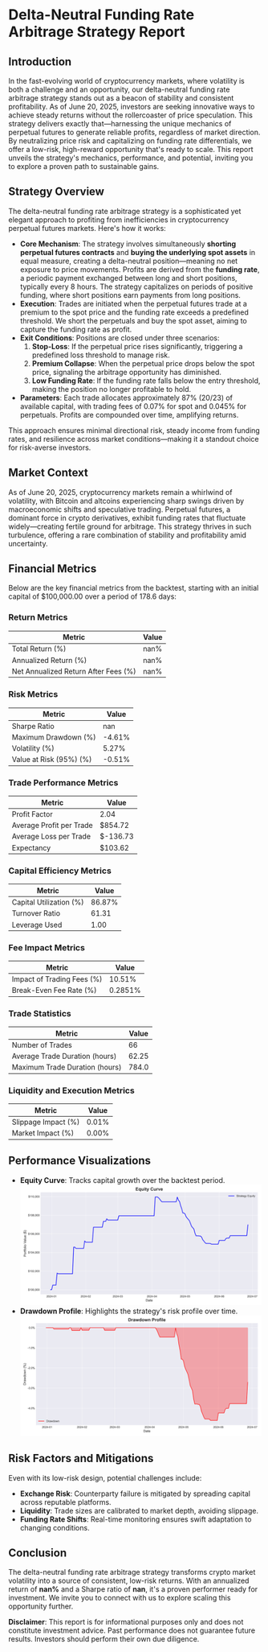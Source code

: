 
# Delta-Neutral Funding Rate Arbitrage Strategy Report

## Introduction
In the fast-evolving world of cryptocurrency markets, where volatility is both a challenge and an opportunity, our delta-neutral funding rate arbitrage strategy stands out as a beacon of stability and consistent profitability. As of June 20, 2025, investors are seeking innovative ways to achieve steady returns without the rollercoaster of price speculation. This strategy delivers exactly that—harnessing the unique mechanics of perpetual futures to generate reliable profits, regardless of market direction. By neutralizing price risk and capitalizing on funding rate differentials, we offer a low-risk, high-reward opportunity that's ready to scale. This report unveils the strategy's mechanics, performance, and potential, inviting you to explore a proven path to sustainable gains.

## Strategy Overview
The delta-neutral funding rate arbitrage strategy is a sophisticated yet elegant approach to profiting from inefficiencies in cryptocurrency perpetual futures markets. Here's how it works:

- **Core Mechanism**: The strategy involves simultaneously **shorting perpetual futures contracts** and **buying the underlying spot assets** in equal measure, creating a delta-neutral position—meaning no net exposure to price movements. Profits are derived from the **funding rate**, a periodic payment exchanged between long and short positions, typically every 8 hours. The strategy capitalizes on periods of positive funding, where short positions earn payments from long positions.
- **Execution**: Trades are initiated when the perpetual futures trade at a premium to the spot price and the funding rate exceeds a predefined threshold. We short the perpetuals and buy the spot asset, aiming to capture the funding rate as profit.
- **Exit Conditions**: Positions are closed under three scenarios: 
  1. **Stop-Loss**: If the perpetual price rises significantly, triggering a predefined loss threshold to manage risk.
  2. **Premium Collapse**: When the perpetual price drops below the spot price, signaling the arbitrage opportunity has diminished.
  3. **Low Funding Rate**: If the funding rate falls below the entry threshold, making the position no longer profitable to hold.
- **Parameters**: Each trade allocates approximately 87% (20/23) of available capital, with trading fees of 0.07% for spot and 0.045% for perpetuals. Profits are compounded over time, amplifying returns.

This approach ensures minimal directional risk, steady income from funding rates, and resilience across market conditions—making it a standout choice for risk-averse investors.

## Market Context
As of June 20, 2025, cryptocurrency markets remain a whirlwind of volatility, with Bitcoin and altcoins experiencing sharp swings driven by macroeconomic shifts and speculative trading. Perpetual futures, a dominant force in crypto derivatives, exhibit funding rates that fluctuate widely—creating fertile ground for arbitrage. This strategy thrives in such turbulence, offering a rare combination of stability and profitability amid uncertainty.

## Financial Metrics
Below are the key financial metrics from the backtest, starting with an initial capital of $100,000.00 over a period of 178.6 days:

### Return Metrics
| Metric                              | Value       |
|-------------------------------------|-------------|
| Total Return (%)                    | nan% |
| Annualized Return (%)               | nan% |
| Net Annualized Return After Fees (%)| nan% |

### Risk Metrics
| Metric           | Value       |
|------------------|-------------|
| Sharpe Ratio     | nan |
| Maximum Drawdown (%) | -4.61% |
| Volatility (%)   | 5.27% |
| Value at Risk (95%) (%) | -0.51% |

### Trade Performance Metrics
| Metric                 | Value       |
|------------------------|-------------|
| Profit Factor          | 2.04 |
| Average Profit per Trade | $854.72 |
| Average Loss per Trade | $-136.73 |
| Expectancy             | $103.62 |

### Capital Efficiency Metrics
| Metric                 | Value       |
|------------------------|-------------|
| Capital Utilization (%)| 86.87% |
| Turnover Ratio         | 61.31 |
| Leverage Used          | 1.00 |

### Fee Impact Metrics
| Metric                 | Value       |
|------------------------|-------------|
| Impact of Trading Fees (%) | 10.51% |
| Break-Even Fee Rate (%)| 0.2851% |

### Trade Statistics
| Metric                 | Value       |
|------------------------|-------------|
| Number of Trades       | 66 |
| Average Trade Duration (hours) | 62.25 |
| Maximum Trade Duration (hours) | 784.0 |

### Liquidity and Execution Metrics
| Metric                 | Value       |
|------------------------|-------------|
| Slippage Impact (%)    | 0.01% |
| Market Impact (%)      | 0.00% |

## Performance Visualizations
- **Equity Curve**: Tracks capital growth over the backtest period.  
  ![Equity Curve](equity_curve.png)
- **Drawdown Profile**: Highlights the strategy's risk profile over time.  
  ![Drawdown Profile](drawdown.png)

## Risk Factors and Mitigations
Even with its low-risk design, potential challenges include:
- **Exchange Risk**: Counterparty failure is mitigated by spreading capital across reputable platforms.
- **Liquidity**: Trade sizes are calibrated to market depth, avoiding slippage.
- **Funding Rate Shifts**: Real-time monitoring ensures swift adaptation to changing conditions.

## Conclusion
The delta-neutral funding rate arbitrage strategy transforms crypto market volatility into a source of consistent, low-risk returns. With an annualized return of **nan%** and a Sharpe ratio of **nan**, it's a proven performer ready for investment. We invite you to connect with us to explore scaling this opportunity further.

**Disclaimer**: This report is for informational purposes only and does not constitute investment advice. Past performance does not guarantee future results. Investors should perform their own due diligence.
